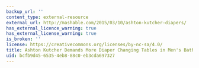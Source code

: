 ```yaml
---
backup_url: ''
content_type: external-resource
external_url: http://mashable.com/2015/03/10/ashton-kutcher-diapers/
has_external_licence_warning: true
has_external_license_warning: true
is_broken: ''
license: https://creativecommons.org/licenses/by-nc-sa/4.0/
title: Ashton Kutcher Demands More Diaper Changing Tables in Men's Bathrooms
uid: bcfb9d45-6535-4eb8-88c0-eb3cda697327
---
```

